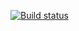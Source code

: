 [![Build status](https://ci.appveyor.com/api/projects/status/rexose3bysfegvfx?svg=true)](https://ci.appveyor.com/project/SvetlanaSvetina/testapi-postman)
